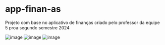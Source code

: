 # app-finan-as
Projeto com base no aplicativo de finanças criado pelo professor da equipe 5 proa segundo semestre 2024


![image](https://github.com/user-attachments/assets/18713888-6243-47e5-9e13-acb4b7c93d2e)
![image](https://github.com/user-attachments/assets/03786c7e-4c2b-4a6e-8a0e-4d8fa919db69)
![image](https://github.com/user-attachments/assets/bf1f77f0-0a65-41d8-b84b-cfafd57c75b9)

